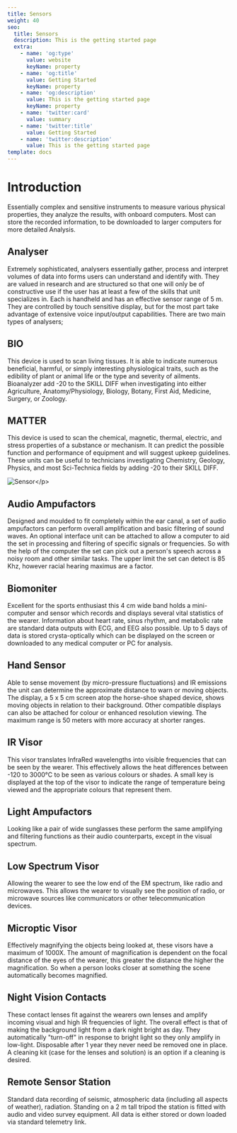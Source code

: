 ```yaml
---
title: Sensors
weight: 40
seo:
  title: Sensors
  description: This is the getting started page
  extra:
    - name: 'og:type'
      value: website
      keyName: property
    - name: 'og:title'
      value: Getting Started
      keyName: property
    - name: 'og:description'
      value: This is the getting started page
      keyName: property
    - name: 'twitter:card'
      value: summary
    - name: 'twitter:title'
      value: Getting Started
    - name: 'twitter:description'
      value: This is the getting started page
template: docs
---
```


# Introduction

Essentially complex and sensitive instruments to measure various physical properties, they analyze the results, with onboard computers. Most can store the recorded information, to be downloaded to larger computers for more detailed Analysis.

## Analyser

Extremely sophisticated, analysers essentially gather, process and interpret volumes of data into forms users can understand and identify with. They are valued in research and are structured so that one will only be of constructive use if the user has at least a few of the skills that unit specializes in. Each is handheld and has an effective sensor range of 5 m. They are controlled by touch sensitive display, but for the most part take advantage of extensive voice input/output capabilities. There are two main types of analysers;

## BIO

This device is used to scan living tissues. It is able to indicate numerous beneficial, harmful, or simply interesting physiological traits, such as the edibility of plant or animal life or the type and severity of ailments. Bioanalyzer add -20 to the SKILL DIFF when investigating into either Agriculture, Anatomy/Physiology, Biology, Botany, First Aid, Medicine, Surgery, or Zoology.

## MATTER

This device is used to scan the chemical, magnetic, thermal, electric, and stress properties of a substance or mechanism. It can predict the possible function and performance of equipment and will suggest upkeep guidelines. These units can be useful to technicians investigating Chemistry, Geology, Physics, and most Sci-Technica fields by adding -20 to their SKILL DIFF.

![Sensor](https://github.com/donnay/interesting-octopus/tree/9cfbd1403693cdcd0669bf5c24326f97bc82bc59/images/Sensor.jpg)&lt;/p&gt;

## Audio Ampufactors

Designed and moulded to fit completely within the ear canal, a set of audio ampufactors can perform overall amplification and basic filtering of sound waves. An optional interface unit can be attached to allow a computer to aid the set in processing and filtering of specific signals or frequencies. So with the help of the computer the set can pick out a person's speech across a noisy room and other similar tasks. The upper limit the set can detect is 85 Khz, however racial hearing maximus are a factor.

## Biomoniter

Excellent for the sports enthusiast this 4 cm wide band holds a mini-computer and sensor which records and displays several vital statistics of the wearer. Information about heart rate, sinus rhythm, and metabolic rate are standard data outputs with ECG, and EEG also possible. Up to 5 days of data is stored crysta-optically which can be displayed on the screen or downloaded to any medical computer or PC for analysis.

## Hand Sensor

Able to sense movement \(by micro-pressure fluctuations\) and IR emissions the unit can determine the approximate distance to warn or moving objects. The display, a 5 x 5 cm screen atop the horse-shoe shaped device, shows moving objects in relation to their background. Other compatible displays can also be attached for colour or enhanced resolution viewing. The maximum range is 50 meters with more accuracy at shorter ranges.

## IR Visor

This visor translates InfraRed wavelengths into visible frequencies that can be seen by the wearer. This effectively allows the heat differences between -120 to 3000°C to be seen as various colours or shades. A small key is displayed at the top of the visor to indicate the range of temperature being viewed and the appropriate colours that represent them.

## Light Ampufactors

Looking like a pair of wide sunglasses these perform the same amplifying and filtering functions as their audio counterparts, except in the visual spectrum.

## Low Spectrum Visor

Allowing the wearer to see the low end of the EM spectrum, like radio and microwaves. This allows the wearer to visually see the position of radio, or microwave sources like communicators or other telecommunication devices.

## Microptic Visor

Effectively magnifying the objects being looked at, these visors have a maximum of 1000X. The amount of magnification is dependent on the focal distance of the eyes of the wearer, this greater the distance the higher the magnification. So when a person looks closer at something the scene automatically becomes magnified.

## Night Vision Contacts

These contact lenses fit against the wearers own lenses and amplify incoming visual and high IR frequencies of light. The overall effect is that of making the background light from a dark night bright as day. They automatically "turn-off" in response to bright light so they only amplify in low-light. Disposable after 1 year they never need be removed one in place. A cleaning kit \(case for the lenses and solution\) is an option if a cleaning is desired.

## Remote Sensor Station

Standard data recording of seismic, atmospheric data \(including all aspects of weather\), radiation. Standing on a 2 m tall tripod the station is fitted with audio and video survey equipment. All data is either stored or down loaded via standard telemetry link.

